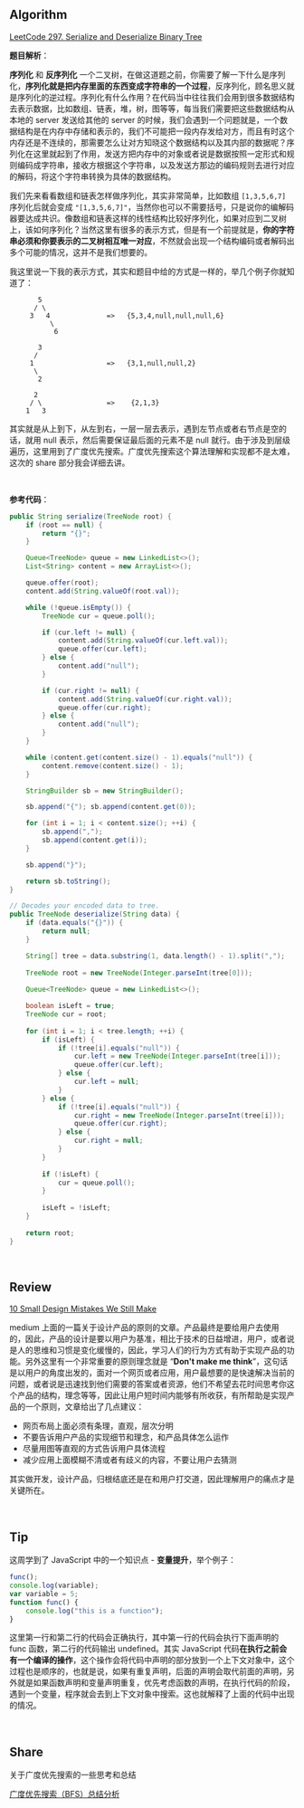 ## Algorithm

[LeetCode 297. Serialize and Deserialize Binary Tree](https://leetcode.com/problems/serialize-and-deserialize-binary-tree/)

**题目解析**：

**序列化** 和 **反序列化** 一个二叉树，在做这道题之前，你需要了解一下什么是序列化，**序列化就是把内存里面的东西变成字符串的一个过程**，反序列化，顾名思义就是序列化的逆过程。序列化有什么作用？在代码当中往往我们会用到很多数据结构去表示数据，比如数组、链表，堆，树，图等等，每当我们需要把这些数据结构从本地的 server 发送给其他的 server 的时候，我们会遇到一个问题就是，一个数据结构是在内存中存储和表示的，我们不可能把一段内存发给对方，而且有时这个内存还是不连续的，那需要怎么让对方知晓这个数据结构以及其内部的数据呢？序列化在这里就起到了作用，发送方把内存中的对象或者说是数据按照一定形式和规则编码成字符串，接收方根据这个字符串，以及发送方那边的编码规则去进行对应的解码，将这个字符串转换为具体的数据结构。

我们先来看看数组和链表怎样做序列化，其实非常简单，比如数组 `[1,3,5,6,7]` 序列化后就会变成 `"[1,3,5,6,7]"`，当然你也可以不需要括号，只是说你的编解码器要达成共识。像数组和链表这样的线性结构比较好序列化，如果对应到二叉树上，该如何序列化？当然这里有很多的表示方式，但是有一个前提就是，**你的字符串必须和你要表示的二叉树相互唯一对应**，不然就会出现一个结构编码或者解码出多个可能的情况，这并不是我们想要的。

我这里说一下我的表示方式，其实和题目中给的方式是一样的，举几个例子你就知道了：
```
       5
      / \
     3   4              =>   {5,3,4,null,null,null,6}
          \
           6
           
       3
      /                
     1                  =>   {3,1,null,null,2}
      \
       2
       
      2
     / \                =>    {2,1,3}
    1   3
```
其实就是从上到下，从左到右，一层一层去表示，遇到左节点或者右节点是空的话，就用 null 表示，然后需要保证最后面的元素不是 null 就行。由于涉及到层级遍历，这里用到了广度优先搜索。广度优先搜索这个算法理解和实现都不是太难，这次的 share 部分我会详细去讲。

<br>

**参考代码**：
```java
public String serialize(TreeNode root) {
    if (root == null) {
        return "{}";
    }

    Queue<TreeNode> queue = new LinkedList<>();
    List<String> content = new ArrayList<>();

    queue.offer(root);
    content.add(String.valueOf(root.val));

    while (!queue.isEmpty()) {
        TreeNode cur = queue.poll();

        if (cur.left != null) {
            content.add(String.valueOf(cur.left.val));
            queue.offer(cur.left);
        } else {
            content.add("null");
        }

        if (cur.right != null) {
            content.add(String.valueOf(cur.right.val));
            queue.offer(cur.right);
        } else {
            content.add("null");
        }
    }

    while (content.get(content.size() - 1).equals("null")) {
        content.remove(content.size() - 1);
    }

    StringBuilder sb = new StringBuilder();

    sb.append("{"); sb.append(content.get(0));

    for (int i = 1; i < content.size(); ++i) {
        sb.append(",");
        sb.append(content.get(i));
    }

    sb.append("}");

    return sb.toString();
}

// Decodes your encoded data to tree.
public TreeNode deserialize(String data) {
    if (data.equals("{}")) {
        return null;
    }

    String[] tree = data.substring(1, data.length() - 1).split(",");
    
    TreeNode root = new TreeNode(Integer.parseInt(tree[0]));
    
    Queue<TreeNode> queue = new LinkedList<>();

    boolean isLeft = true;
    TreeNode cur = root;
    
    for (int i = 1; i < tree.length; ++i) {
        if (isLeft) {
            if (!tree[i].equals("null")) {
                cur.left = new TreeNode(Integer.parseInt(tree[i]));
                queue.offer(cur.left);
            } else {
                cur.left = null;
            }
        } else {
            if (!tree[i].equals("null")) {
                cur.right = new TreeNode(Integer.parseInt(tree[i]));
                queue.offer(cur.right);
            } else {
                cur.right = null;
            }
        }
        
        if (!isLeft) {
            cur = queue.poll();
        }
        
        isLeft = !isLeft;
    }
    
    return root;
}
```
<br>

## Review
[10 Small Design Mistakes We Still Make](https://uxplanet.org/10-small-design-mistakes-we-still-make-1cd5f60bc708)

medium 上面的一篇关于设计产品的原则的文章。产品最终是要给用户去使用的，因此，产品的设计是要以用户为基准，相比于技术的日益增进，用户，或者说是人的思维和习惯是变化缓慢的，因此，学习人们的行为方式有助于实现产品的功能。另外这里有一个非常重要的原则理念就是 “**Don't make me think**”，这句话是以用户的角度出发的，面对一个网页或者应用，用户最想要的是快速解决当前的问题，或者说是迅速找到他们需要的答案或者资源，他们不希望去花时间思考你这个产品的结构，理念等等，因此让用户短时间内能够有所收获，有所帮助是实现产品的一个原则，文章给出了几点建议：
* 网页布局上面必须有条理，直观，层次分明
* 不要告诉用户产品的实现细节和理念，和产品具体怎么运作
* 尽量用图等直观的方式告诉用户具体流程
* 减少应用上面模糊不清或者有歧义的内容，不要让用户去猜测

其实做开发，设计产品，归根结底还是在和用户打交道，因此理解用户的痛点才是关键所在。


<br>

## Tip
这周学到了 JavaScript 中的一个知识点 - **变量提升**，举个例子：
```js
func();
console.log(variable);
var variable = 5;
function func() {
    console.log("this is a function");
}
```
这里第一行和第二行的代码会正确执行，其中第一行的代码会执行下面声明的 func 函数，第二行的代码输出 undefined。其实 JavaScript 代码**在执行之前会有一个编译的操作**，这个操作会将代码中声明的部分放到一个上下文对象中，这个过程也是顺序的，也就是说，如果有重复声明，后面的声明会取代前面的声明，另外就是如果函数声明和变量声明重复，优先考虑函数的声明，在执行代码的阶段，遇到一个变量，程序就会去到上下文对象中搜索。这也就解释了上面的代码中出现的情况。

<br>

## Share
关于广度优先搜索的一些思考和总结

[广度优先搜索（BFS）总结分析](./广度优先搜索（BFS）总结分析)

